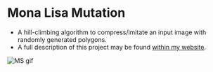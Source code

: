 # Mona Lisa Mutation
* A hill-climbing algorithm to compress/imitate an input image with randomly generated polygons.
* A full description of this project may be found <a href="https://freddyox.github.io/blog/mona-lisa/">within my website</a>.

![MS gif](https://github.com/freddyox/Mutations/blob/master/mona_lisa_rs.gif)
